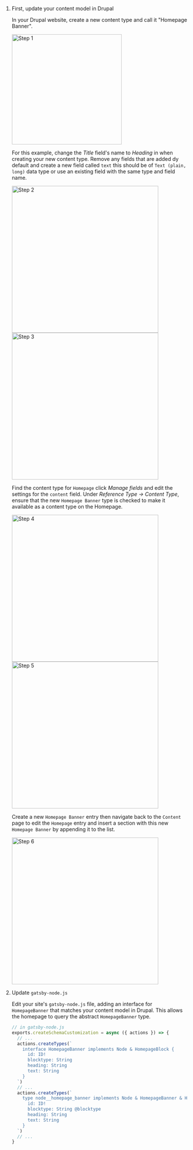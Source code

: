 1. First, update your content model in Drupal

   In your Drupal website, create a new content type and call it "Homepage Banner".

   <img src="./docs/images/step-1.png" alt="Step 1" width="300" />

   For this example, change the _Title_ field's name to _Heading_ in when creating your new content type. Remove any fields that are added dy default and create a new field called `text` this should be of `Text (plain, long)` data type or use an existing field with the same type and field name.

   <img src="./docs/images/step-2.png" alt="Step 2" width="400" />

   <img src="./docs/images/step-3.png" alt="Step 3" width="400" />

   Find the content type for `Homepage` click _Manage fields_ and edit the settings for the `content` field. Under _Reference Type -> Content Type_, ensure that the new `Homepage Banner` type is checked to make it available as a content type on the Homepage.

   <img src="./docs/images/step-4.png" alt="Step 4" width="400"/>

   <img src="./docs/images/step-5.png" alt="Step 5" width="400"/>

   Create a new `Homepage Banner` entry then navigate back to the `Content` page to edit the `Homepage` entry and insert a section with this new `Homepage Banner` by appending it to the list.

   <img src="./docs/images/step-6.png" alt="Step 6" width="400"/>

1. Update `gatsby-node.js`

   Edit your site's `gatsby-node.js` file, adding an interface for `HomepageBanner` that matches your content model in Drupal.
   This allows the homepage to query the abstract `HomepageBanner` type.

   ```js
   // in gatsby-node.js
   exports.createSchemaCustomization = async ({ actions }) => {
     // ...
     actions.createTypes(`
       interface HomepageBanner implements Node & HomepageBlock {
         id: ID!
         blocktype: String
         heading: String
         text: String
       }
     `)
     // ...
     actions.createTypes(`
       type node__homepage_banner implements Node & HomepageBanner & HomepageBlock @dontInfer {
         id: ID!
         blocktype: String @blocktype
         heading: String
         text: String
       }
     `)
     // ...
   }
   ```
